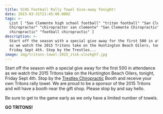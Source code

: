 ```yaml
---
title: SCHS Football Rally Towel Give-away Tonight!
date: 2015-03-31T21:45:00.000Z
tags: >-
  List [ "San Clemente high school football" "triton football" "San Clemente
  Chiropractor" "chiropractor san clemente" "San Clemente Chiropractic" "sports
  chiropractic" "football chiropractic" ]
description: >-
  Start off the season with a special give away for the first 500 in attendance
  as we watch the 2015 Tritons take on the Huntington Beach Oilers, tonight,
  Friday Sept 4th. Stop by the Trestles...
image: img/tritons-towel-2015_itok-ulnzkghf.jpg
---
```

Start off the season with a special give away for the first 500 in attendance as we watch the 2015 Tritons take on the Huntington Beach Oilers, tonight, Friday Sept 4th. Stop by the [](<>)[Trestles Chiropractic](../why-structural-chiropractic.html "Structural Shift") Booth and receive your own Tritons rally towel. We are proud to be a sponsor of the 2015 Tritons and will have a booth near the gift shop. Please stop by and say hello.

Be sure to get to the game early as we only have a limited number of towels.

**GO TRITONS!**